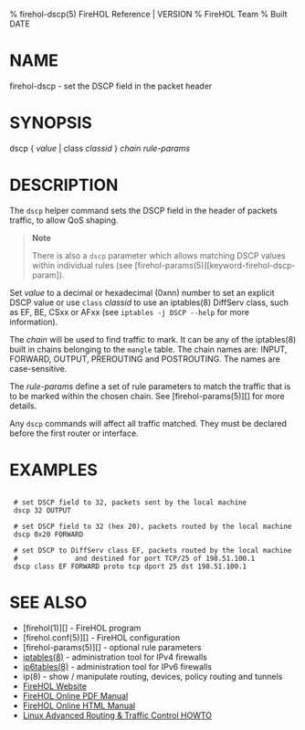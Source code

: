 % firehol-dscp(5) FireHOL Reference | VERSION
% FireHOL Team
% Built DATE

# NAME

firehol-dscp - set the DSCP field in the packet header

# SYNOPSIS

dscp { *value* | class *classid* } *chain* *rule-params*

# DESCRIPTION

The `dscp` helper command sets the DSCP field in the header of packets
traffic, to allow QoS shaping.

> **Note**
>
> There is also a `dscp` parameter which allows matching DSCP values
> within individual rules (see [firehol-params(5)][keyword-firehol-dscp-param]).

Set *value* to a decimal or hexadecimal (0xnn) number to set an explicit
DSCP value or use `class` *classid* to use an iptables(8) DiffServ class,
such as EF, BE, CSxx or AFxx (see `iptables -j DSCP --help` for more
information).

The *chain* will be used to find traffic to mark. It can be any of the
iptables(8) built in chains belonging to the `mangle` table. The chain
names are: INPUT, FORWARD, OUTPUT, PREROUTING and POSTROUTING. The names
are case-sensitive.

The *rule-params* define a set of rule parameters to match the traffic
that is to be marked within the chosen chain. See
[firehol-params(5)][] for more details.

Any `dscp` commands will affect all traffic matched. They must be
declared before the first router or interface.

# EXAMPLES

~~~~

 # set DSCP field to 32, packets sent by the local machine
 dscp 32 OUTPUT

 # set DSCP field to 32 (hex 20), packets routed by the local machine
 dscp 0x20 FORWARD

 # set DSCP to DiffServ class EF, packets routed by the local machine
 #              and destined for port TCP/25 of 198.51.100.1
 dscp class EF FORWARD proto tcp dport 25 dst 198.51.100.1
~~~~

# SEE ALSO

* [firehol(1)][] - FireHOL program
* [firehol.conf(5)][] - FireHOL configuration
* [firehol-params(5)][] - optional rule parameters
* [iptables(8)](http://ipset.netfilter.org/iptables.man.html) - administration tool for IPv4 firewalls
* [ip6tables(8)](http://ipset.netfilter.org/ip6tables.man.html) - administration tool for IPv6 firewalls
* ip(8) - show / manipulate routing, devices, policy routing and tunnels
* [FireHOL Website](http://firehol.org/)
* [FireHOL Online PDF Manual](http://firehol.org/firehol-manual.pdf)
* [FireHOL Online HTML Manual](http://firehol.org/manual)
* [Linux Advanced Routing & Traffic Control HOWTO](http://lartc.org/howto/)
